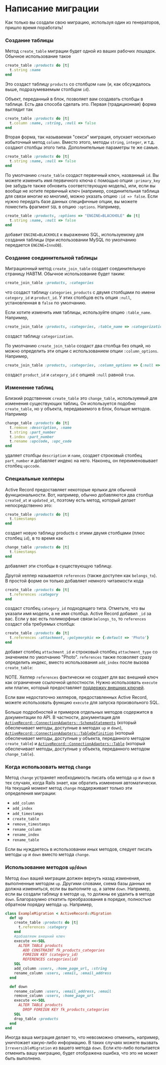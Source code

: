 # Написание миграции

Как только вы создали свою миграцию, используя один из генераторов, пришло время поработать!

### Создание таблицы

Метод `create_table` миграции будет одной из ваших рабочих лошадок. Обычное использование такое

```ruby
create_table :products do |t|
  t.string :name
end
```

Это создаст таблицу `products` со столбцом `name` (и, как обсуждалось выше, подразумеваемым столбцом `id`).

Объект, переданный в блок, позволяет вам создавать столбцы в таблице. Есть два способа сделать это. Первая (традиционная) форма выглядит так

```ruby
create_table :products do |t|
  t.column :name, :string, :null => false
end
```

Вторая форма, так называемая "секси" миграция, опускает несколько избыточный метод `column`. Вместо этого, методы `string`, `integer`, и т.д. создают столбцы этого типа. Дополнительные параметры те же самые.

```ruby
create_table :products do |t|
  t.string :name, :null => false
end
```

По умолчанию `create_table` создаст первичный ключ, названный `id`. Вы можете изменить имя первичного ключа с помощью опции `:primary_key` (не забудьте также обновить соответствующую модель), или, если вы вообще не хотите первичный ключ (например, соединительная таблица для связи _многие ко многим_), можно указать опцию `:id => false`. Если нужно передать базе данных специфичные опции, вы можете поместить фрагмент `SQL` в опцию `:options`. Например,

```ruby
create_table :products, :options => "ENGINE=BLACKHOLE" do |t|
  t.string :name, :null => false
end
```

добавит `ENGINE=BLACKHOLE` к выражению SQL, используемому для создания таблицы (при использовании MySQL по умолчанию передается `ENGINE=InnoDB`).

### Создание соединительной таблицы

Миграционный метод `create_join_table` создает соединительную страницу HABTM. Обычное использование будет таким:

```ruby
create_join_table :products, :categories
```

что создаст таблицу `categories_products` с двумя столбцами по имени `category_id` и `product_id`. У этих столбцов есть опция `:null`, установленная в `false` по умолчанию.

Если хотите изменить имя таблицы, используйте опцию `:table_name`. Например,

```ruby
create_join_table :products, :categories, :table_name => :categorization
```

создаст таблицу `categorization`.

По умолчанию `create_join_table` создаст два столбца без опций, но можно определить эти опции с использованием опции `:column_options`. Например,

```ruby
create_join_table :products, :categories, :column_options => {:null => true}
```

создаст `product_id` и `category_id` с опцией `:null` равной `true`.

### Изменение таблиц

Близкий родственник `create_table` это `change_table`, используемый для изменения существующих таблиц. Он используется подобно `create_table`, но у объекта, передаваемого в блок, больше методов. Например

```ruby
change_table :products do |t|
  t.remove :description, :name
  t.string :part_number
  t.index :part_number
  t.rename :upccode, :upc_code
end
```

удаляет столбцы `description` и `name`, создает строковый столбец `part_number` и добавляет индекс на него. Наконец, он переименовывает столбец `upccode`.

### Специальные хелперы

Active Record предоставляет некоторые ярлыки для обычной функциональности. Вот, например, обычно добавляются два столбца `created_at` и `updated_at`, поэтому есть метод, который делает непосредственно это:

```ruby
create_table :products do |t|
  t.timestamps
end
```

создает новую таблицу products с этими двумя столбцами (плюс столбец `id`), в то время как

```ruby
change_table :products do |t|
  t.timestamps
end
```

добавляет эти столбцы в существующую таблицу.

Другой хелпер называется `references` (также доступен как `belongs_to`). В простой форме он только добавляет немного читаемости кода

```ruby
create_table :products do |t|
  t.references :category
end
```

создаст столбец `category_id` подходящего типа. Отметьте, что вы указали имя модели, а не имя столбца. Active Record добавил `_id` за вас. Если у вас есть полиморфные связи `belongs_to`, то `references` создаст оба требуемых столбца:

```ruby
create_table :products do |t|
  t.references :attachment, :polymorphic => {:default => 'Photo'}
end
```

добавит столбец `attachment_id` и строковый столбец `attachment_type` со значением по умолчанию "Photo". `references` также позволяет сразу определить индекс, вместо использования `add_index` после вызова `create_table`:

NOTE. Хелпер `references` фактически не создает для вас внешний ключ как ограничение ссылочной целостности. Нужно использовать `execute` или плагин, который предоставляет [поддержку внешних ключей](/rails-database-migrations/active-record-and-referential-integrity).

Если вам недостаточно хелперов, предоставленных Active Record, можете использовать функцию `execute` для запуска произвольного SQL.

Больше подробностей и примеров отдельных методов содержится в документации по API. В частности, документация для [`ActiveRecord::ConnectionAdapters::SchemaStatements`](http://api.rubyonrails.org/classes/ActiveRecord/ConnectionAdapters/SchemaStatements.html) (который обеспечивает методы, доступные в методах `up` и `down`), [`ActiveRecord::ConnectionAdapters::TableDefinition`](http://api.rubyonrails.org/classes/ActiveRecord/ConnectionAdapters/TableDefinition.html) (который обеспечивает методы, доступные у объекта, переданного методом `create_table`) и [`ActiveRecord::ConnectionAdapters::Table`](http://api.rubyonrails.org/classes/ActiveRecord/ConnectionAdapters/Table.html) (который обеспечивает методы, доступные у объекта, переданного методом `change_table`).

### Когда использовать метод `change`

Метод `change` устраняет необходимость писать оба метода `up` и `down` в тех случаях, когда Rails знает, как обратить изменения автоматически. На текущий момент метод `change` поддерживает только эти определения миграции:

* `add_column`
* `add_index`
* `add_timestamps`
* `create_table`
* `remove_timestamps`
* `rename_column`
* `rename_index`
* `rename_table`

Если вы нуждаетесь в использовании иных методов, следует писать методы `up` и `down` вместо метода `change`.

### Использование методов `up`/`down`

Метод `down` вашей миграции должен вернуть назад изменения, выполненные методом `up`. Другими словами, схема базы данных не должна измениться, если вы выполните `up`, а затем `down`. Например, если вы создали таблицу в методе `up`, то должны ее удалить в методе `down`. Благоразумно откатить преобразования в порядке, полностью обратном порядку метода `up`. Например,

```ruby
class ExampleMigration < ActiveRecord::Migration
  def up
    create_table :products do |t|
      t.references :category
    end
    #добавляем внешний ключ
    execute <<-SQL
      ALTER TABLE products
        ADD CONSTRAINT fk_products_categories
        FOREIGN KEY (category_id)
        REFERENCES categories(id)
    SQL
    add_column :users, :home_page_url, :string
    rename_column :users, :email, :email_address
  end

  def down
    rename_column :users, :email_address, :email
    remove_column :users, :home_page_url
    execute <<-SQL
      ALTER TABLE products
        DROP FOREIGN KEY fk_products_categories
    SQL
    drop_table :products
  end
end
```

Иногда ваша миграция делает то, что невозможно отменить, например, уничтожает какую-либо информацию. В таких случаях можете вызвать `IrreversibleMigration` из вашего метода `down`. Если кто-либо попытается отменить вашу миграцию, будет отображена ошибка, что это не может быть выполнено.
